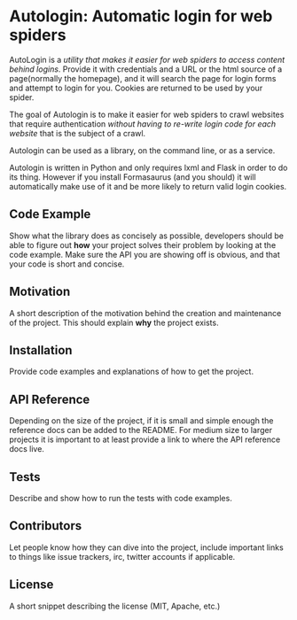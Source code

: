 # Autologin: Automatic login for web spiders
AutoLogin is a *utility that makes it easier for web spiders to access content behind logins*. Provide it with credentials and a URL or the html source of a page(normally the homepage), and it will search the page for login forms and attempt to login for you. Cookies are returned to be used by your spider.

The goal of Autologin is to make it easier for web spiders to crawl websites that require authentication *without having to re-write login code for each website* that is the subject of a crawl.

Autologin can be used as a library, on the command line, or as a service.



Autologin is written in Python and only requires lxml and Flask in order to do its thing. However if you install Formasaurus (and you should) it will automatically make use of it and be more likely to return valid login cookies.

## Code Example

Show what the library does as concisely as possible, developers should be able to figure out **how** your project solves their problem by looking at the code example. Make sure the API you are showing off is obvious, and that your code is short and concise.

## Motivation

A short description of the motivation behind the creation and maintenance of the project. This should explain **why** the project exists.

## Installation

Provide code examples and explanations of how to get the project.

## API Reference

Depending on the size of the project, if it is small and simple enough the reference docs can be added to the README. For medium size to larger projects it is important to at least provide a link to where the API reference docs live.

## Tests

Describe and show how to run the tests with code examples.

## Contributors

Let people know how they can dive into the project, include important links to things like issue trackers, irc, twitter accounts if applicable.

## License

A short snippet describing the license (MIT, Apache, etc.)
